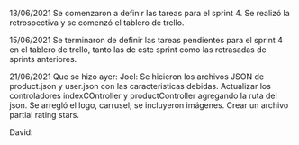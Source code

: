13/06/2021
Se comenzaron a definir las tareas para el sprint 4. Se realizó la retrospectiva y se comenzó el tablero de trello.

15/06/2021
Se terminaron de definir las tareas pendientes para el sprint 4 en el tablero de trello, tanto las de este sprint como las retrasadas de sprints anteriores.

21/06/2021
Que se hizo ayer:
Joel: Se hicieron los archivos JSON de product.json y user.json con las caracteristicas debidas.
Actualizar los controladores indexCOntroller y productController agregando la ruta del json.
Se arregló el logo, carrusel, se incluyeron imágenes.
Crear un archivo partial rating stars.

David:


